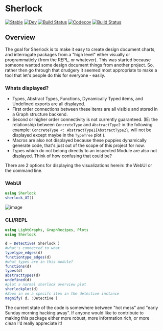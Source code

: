 # Sherlock

[![Stable](https://img.shields.io/badge/docs-stable-blue.svg)](https://caseykneale.github.io/Sherlock.jl/stable)
[![Dev](https://img.shields.io/badge/docs-dev-blue.svg)](https://caseykneale.github.io/Sherlock.jl/dev)
[![Build Status](https://travis-ci.com/caseykneale/Sherlock.jl.svg?branch=master)](https://travis-ci.com/caseykneale/Sherlock.jl)
[![Codecov](https://codecov.io/gh/caseykneale/Sherlock.jl/branch/master/graph/badge.svg)](https://codecov.io/gh/caseykneale/Sherlock.jl)
[![Build Status](https://api.cirrus-ci.com/github/caseykneale/Sherlock.jl.svg)](https://cirrus-ci.com/github/caseykneale/Sherlock.jl)

## Overview
The goal for Sherlock is to make it easy to create design document charts, and interrogate packages from a "high level" either visually or programmaticly (from the REPL, or whatever). This was started because someone wanted some design document things from another project. So, rather then go through that drudgery it seemed most appropriate to make a tool that let's people do this for everyone - easily.

### Whats displayed?
 - Types, Abstract Types, Functions, Dynamically Typed items, and Undefined exports are all displayed.
 - First order connections between these items are all visible and stored in a Graph structure backend.
 - Second or higher order connectivity is not currently guaranteed. (IE: the relationship between `ConcreteType` and `AbstractType2` in the following example: `ConcreteType <: AbstractType1{AbstractType2}`, will not be displayed except maybe in the `TypeTree` plot ).
 - Macros are also not displayed because these puppies dynamically generate code, that's just out of the scope of this project for now.
 - Types which do not belong directly to an inspected Module are also not displayed. Think of how confusing that could be?


There are 2 options for displaying the visualizations herein: the WebUI or the command line.

### WebUI
```Julia
using Sherlock
sherlock_UI()
```
![image](https://raw.githubusercontent.com/caseykneale/Sherlock.jl/master/images/webui.png)

### CLI/REPL
```Julia
using LightGraphs, GraphRecipes, Plots
using Sherlock

d = Detective( Sherlock )
#what's connected to what
typetype_edges(d)
functiontype_edges(d)
#what types are in this module?
functions(d)
types(d)
abstracttypes(d)
undefined(d)
#plot a normal sherlock overview plot
sherlockplot(d)
#Zoom in on a specifc item in the detective instance
magnify( d, :Detective )
```

The current state of the code is somewhere between "hot mess" and "early Sunday morning hacking away". If anyone would like to contribute to making this package either more robust, more information rich, or more clean I'd really appreciate it!
